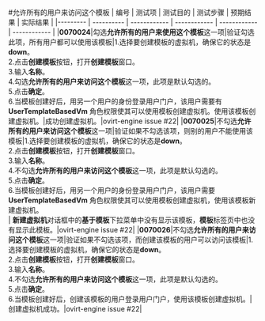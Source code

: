 #允许所有的用户来访问这个模板
| 编号 | 测试项 | 测试目的 | 测试步骤 | 预期结果 | 实际结果 |
|--------- | ---------- | ------------ | ------------ | ------------ | ------------ |
|**0070024**|勾选**允许所有的用户来使用这个模板**这一项|验证勾选此项，所有用户都可以使用该模板|1.选择要创建模板的虚拟机，确保它的状态是**down**。<br/>2.点击**创建模板**按钮，打开**创建模板**窗口。<br/>3.输入**名称**。<br/>4.勾选**允许所有的用户来访问这个模板**这一项，此项是默认勾选的。<br/>5.点击**确定**。<br/>6.当模板创建好后，用另一个用户的身份登录用户门户，该用户需要有 **UserTemplateBasedVm** 角色权限使其可以使用模板创建虚拟机。使用该模板创建虚拟机。|成功创建虚拟机。|ovirt-engine issue #22|
|**0070025**|不勾选**允许所有的用户来访问这个模板**这一项|验证如果不勾选该项，则别的用户不能使用该模板|1.选择要创建模板的虚拟机，确保它的状态是**down**。<br/>2.点击**创建模板**按钮，打开**创建模板**窗口。<br/>3.输入**名称**。<br/>4.不勾选**允许所有的用户来访问这个模板**这一项，此项是默认勾选的。<br/>5.点击**确定**。<br/>6.当模板创建好后，用另一个用户的身份登录用户门户，该用户需要 **UserTemplateBasedVm** 角色权限使其可以使用模板创建虚拟机，使用该模板新建虚拟机。<br/>| **新建虚拟机**对话框中的**基于模板**下拉菜单中没有显示该模板，**模板**标签页中也没有显示此模板。|ovirt-engine issue #22|
|**0070026**|不勾选**允许所有的用户来访问这个模板**这一项|验证如果不勾选该项，而创建该模板的用户可以访问该模板|1.选择要创建模板的虚拟机，确保它的状态是**down**。<br/>2.点击**创建模板**按钮，打开**创建模板**窗口。<br/>3.输入**名称**。<br/>4.不勾选**允许所有的用户来访问这个模板**这一项，此项是默认勾选的。<br/>5.点击**确定**。<br/>6.当模板创建好后，创建该模板的用户登录用户门户，使用该模板创建虚拟机。|创建虚拟机成功。|ovirt-engine issue #22|


